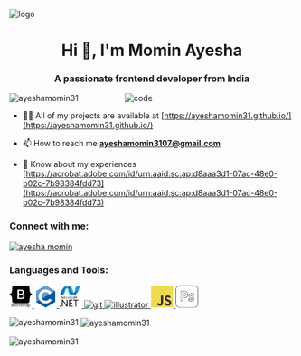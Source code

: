 ![logo](https://github.com/AyeshaMomin31/AyeshaMomin31/blob/main/Ayesha%20Momin.png)

<h1 align="center">Hi 👋, I'm Momin Ayesha</h1>
<h3 align="center">A passionate frontend developer from India</h3>

<img align="right" alt="code" width="300" src="https://assets-v2.lottiefiles.com/a/670b4778-1181-11ee-bcb2-cf9f6a4fd292/WGTr5A7bOa.gif">
<p align="left"> <img src="https://komarev.com/ghpvc/?username=ayeshamomin31&label=Profile%20views&color=0e75b6&style=flat" alt="ayeshamomin31" /> </p>

- 👨‍💻 All of my projects are available at [https://ayeshamomin31.github.io/](https://ayeshamomin31.github.io/)

- 📫 How to reach me **ayeshamomin3107@gmail.com**

- 📄 Know about my experiences [https://acrobat.adobe.com/id/urn:aaid:sc:ap:d8aaa3d1-07ac-48e0-b02c-7b98384fdd73](https://acrobat.adobe.com/id/urn:aaid:sc:ap:d8aaa3d1-07ac-48e0-b02c-7b98384fdd73)

<h3 align="left">Connect with me:</h3>
<p align="left">
<a href="https://linkedin.com/in/ayesha momin" target="blank"><img align="center" src="https://raw.githubusercontent.com/rahuldkjain/github-profile-readme-generator/master/src/images/icons/Social/linked-in-alt.svg" alt="ayesha momin" height="30" width="40" /></a>
</p>

<h3 align="left">Languages and Tools:</h3>
<p align="left"> <a href="https://getbootstrap.com" target="_blank" rel="noreferrer"> <img src="https://raw.githubusercontent.com/devicons/devicon/master/icons/bootstrap/bootstrap-plain-wordmark.svg" alt="bootstrap" width="40" height="40"/> </a> <a href="https://www.cprogramming.com/" target="_blank" rel="noreferrer"> <img src="https://raw.githubusercontent.com/devicons/devicon/master/icons/c/c-original.svg" alt="c" width="40" height="40"/> </a> <a href="https://dotnet.microsoft.com/" target="_blank" rel="noreferrer"> <img src="https://raw.githubusercontent.com/devicons/devicon/master/icons/dot-net/dot-net-original-wordmark.svg" alt="dotnet" width="40" height="40"/> </a> <a href="https://git-scm.com/" target="_blank" rel="noreferrer"> <img src="https://www.vectorlogo.zone/logos/git-scm/git-scm-icon.svg" alt="git" width="40" height="40"/> </a> <a href="https://www.adobe.com/in/products/illustrator.html" target="_blank" rel="noreferrer"> <img src="https://www.vectorlogo.zone/logos/adobe_illustrator/adobe_illustrator-icon.svg" alt="illustrator" width="40" height="40"/> </a> <a href="https://developer.mozilla.org/en-US/docs/Web/JavaScript" target="_blank" rel="noreferrer"> <img src="https://raw.githubusercontent.com/devicons/devicon/master/icons/javascript/javascript-original.svg" alt="javascript" width="40" height="40"/> </a> <a href="https://www.photoshop.com/en" target="_blank" rel="noreferrer"> <img src="https://raw.githubusercontent.com/devicons/devicon/master/icons/photoshop/photoshop-line.svg" alt="photoshop" width="40" height="40"/> </a> </p>

<p><img align="left" src="https://github-readme-stats.vercel.app/api/top-langs?username=ayeshamomin31&show_icons=true&locale=en&layout=compact" alt="ayeshamomin31" /></p>

<p>&nbsp;<img align="center" src="https://github-readme-stats.vercel.app/api?username=ayeshamomin31&show_icons=true&locale=en" alt="ayeshamomin31" /></p>

<p><img align="center" src="https://github-readme-streak-stats.herokuapp.com/?user=ayeshamomin31&" alt="ayeshamomin31" /></p>
